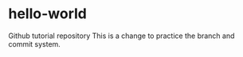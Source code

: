 # hello-world
Github tutorial repository
This is a change to practice the branch and commit system.

